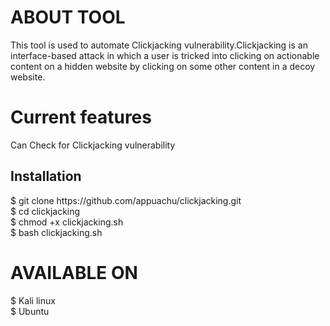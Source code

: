 # ABOUT TOOL 
This tool is used to automate Clickjacking vulnerability.Clickjacking is an interface-based attack in which a user is tricked into clicking on actionable content on a hidden website by clicking on some other content in a decoy website.




<h1>Current features</h1>
Can Check for Clickjacking vulnerability





<h2>Installation</h2>
$ git clone https://github.com/appuachu/clickjacking.git<br>
$ cd clickjacking<br>
$ chmod +x clickjacking.sh<br>
$ bash clickjacking.sh<br>



<h1>AVAILABLE ON </h1>
$ Kali linux<br>
$ Ubuntu
